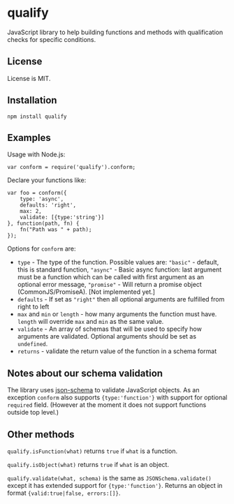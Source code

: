 qualify
=======

JavaScript library to help building functions and methods with qualification 
checks for specific conditions.

License
-------

License is MIT.

Installation
------------

	npm install qualify

Examples
--------

Usage with Node.js:

	var conform = require('qualify').conform;

Declare your functions like:

	var foo = conform({
		type: 'async',
		defaults: 'right',
		max: 2, 
		validate: [{type:'string'}]
	}, function(path, fn) {
		fn("Path was " + path);
	});

Options for `conform` are:

* `type` - The type of the function. Possible values are: `"basic"` - default, this is standard function, `"async"` - Basic async function: last argument must be a function which can be called with first argument as an optional error message, `"promise"` - Will return a promise object (CommonJS/PromiseA). [Not implemented yet.]
* `defaults` - If set as `"right"` then all optional arguments are fulfilled from right to left
* `max` and `min` or `length` - how many arguments the function must have. `length` will override `max` and `min` as the same value.
* `validate` - An array of schemas that will be used to specify how arguments are validated. Optional arguments should be set as `undefined`.
* `returns` - validate the return value of the function in a schema format

Notes about our schema validation
---------------------------------

The library uses [json-schema](https://github.com/kriszyp/json-schema) to validate JavaScript objects. As an exception `conform` also supports `{type:'function'}` with 
support for optional `required` field. (However at the moment it does not support functions outside top level.)

Other methods
-------------

`qualify.isFunction(what)` returns `true` if `what` is a function. 

`qualify.isObject(what)` returns `true` if `what` is an object. 

`qualify.validate(what, schema)` is the same as `JSONSchema.validate()` except it has extended support for `{type:'function'}`. Returns an object in format `{valid:true|false, errors:[]}`.

